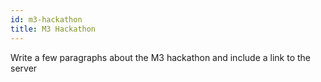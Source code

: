```yaml
---
id: m3-hackathon
title: M3 Hackathon
---
```


Write a few paragraphs about the M3 hackathon and include a link to the server